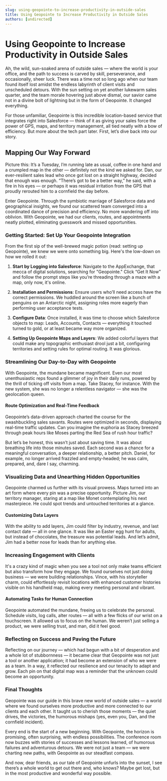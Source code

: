 ```yaml
---
slug: using-geopointe-to-increase-productivity-in-outside-sales
title: Using Geopointe to Increase Productivity in Outside Sales
authors: [undirected]
---
```



# Using Geopointe to Increase Productivity in Outside Sales

Ah, the wild, sun-soaked arena of outside sales — where the world is your office, and the path to success is carved by skill, perseverance, and occasionally, sheer luck. There was a time not so long ago when our team found itself lost amidst the endless labyrinth of client visits and unscheduled detours. With the sun setting on yet another lukewarm sales quarter, and the team morale hovering just above dismal, our savior came not in a divine bolt of lightning but in the form of Geopointe. It changed everything.

For those unfamiliar, Geopointe is this incredible location-based service that integrates right into Salesforce — think of it as giving your sales force the power of GPS, maps, and territory management, all tied neatly with a bow of efficiency. But more about the tech part later. First, let’s dive back into our story.

## Mapping Our Way Forward

Picture this: It’s a Tuesday, I’m running late as usual, coffee in one hand and a crumpled map in the other — definitely not the kind we asked for. Dan, our ever-resilient sales lead who once got lost on a straight highway, decided that enough was enough. “There’s got to be a better way,” he said, with a fire in his eyes — or perhaps it was residual irritation from the GPS that proudly rerouted him to a cornfield the day before.

Enter Geopointe. Through the symbiotic marriage of Salesforce data and geographical insights, we found our scattered team converged into a coordinated dance of precision and efficiency. No more wandering off into oblivion. With Geopointe, we had our clients, routes, and appointments neatly plotted, eliminating guesswork and missed opportunities.

### Getting Started: Set Up Your Geopointe Integration

From the first sip of the well-brewed magic potion (read: setting up Geopointe), we knew we were onto something big. Here's the low-down on how we rolled it out:

1. **Start by Logging into Salesforce**: Navigate to the AppExchange, that mecca of digital solutions, searching for "Geopointe." Click “Get It Now” and follow the prompt steps like you’re threading through a maze with a map, only now, it's online.

2. **Installation and Permissions**: Ensure users who’ll need access have the correct permissions. We huddled around the screen like a bunch of penguins on an Antarctic night, assigning roles more eagerly than performing user acceptance tests.

3. **Configure Data**: Once installed, it was time to choose which Salesforce objects to map: Leads, Accounts, Contacts — everything it touched turned to gold, or at least became way more organized.

4. **Setting Up Geopointe Maps and Layers**: We added colorful layers that could make any topographic enthusiast drool just a bit, configuring territories and setting rules for optimal routing. It was glorious.

### Streamlining Our Day-to-Day with Geopointe

With Geopointe, the mundane became magnificent. Even our most unenthusiastic reps found a glimmer of joy in their daily runs, powered by the thrill of ticking off visits from a map. Take Stacey, for instance. With the new system, she was no longer a relentless navigator — she was the geolocation queen. 

#### Route Optimization and Real-Time Feedback

Geopointe’s data-driven approach charted the course for the swashbuckling sales savants. Routes were optimized in seconds, displaying real-time traffic updates. Can you imagine the euphoria as Stacey breezed through peak hours like Moses parting the Red Sea of rush hour traffic?

But let’s be honest, this wasn’t just about saving time. It was about breathing life into those minutes saved. Each second was a chance for a meaningful conversation, a deeper relationship, a better pitch. Daniel, for example, no longer arrived frazzled and empty-headed; he was calm, prepared, and, dare I say, charming.

### Visualizing Data and Unearthing Hidden Opportunities

Geopointe charmed us further with its visual prowess. Maps turned into an art form where every pin was a precise opportunity. Picture Jim, our territory manager, staring at a map like Monet contemplating his next masterpiece. He could spot trends and untouched territories at a glance. 

#### Customizing Data Layers

With the ability to add layers, Jim could filter by industry, revenue, and last contact date — all in one glance. It was like an Easter egg hunt for adults, but instead of chocolates, the treasure was potential leads. And let’s admit, Jim had a better nose for leads than for anything else. 

### Increasing Engagement with Clients

It's a crazy kind of magic when you see a tool not only make teams efficient but also transform how they engage. We found ourselves not just doing business — we were building relationships. Vince, with his storyteller charm, could effortlessly revisit locations with enhanced customer histories visible on his handheld map, making every meeting personal and vibrant.

#### Automating Tasks for Human Connection

Geopointe automated the mundane, freeing us to celebrate the personal. Schedule visits, log calls, alter routes — all with a few flicks of our wrist on a touchscreen. It allowed us to focus on the human. We weren’t just selling a product, we were selling trust, and man, did it feel good.

### Reflecting on Success and Paving the Future

Reflecting on our journey — which had begun with a bit of desperation and a whole lot of stubbornness — it became clear that Geopointe was not just a tool or another application; it had become an extension of who we were as a team. In a way, it reflected our resilience and our tenacity to adapt and grow. Each pin on that digital map was a reminder that the unknown could become an opportunity.

### Final Thoughts

Geopointe was our guide in this brave new world of outside sales — a world where we found ourselves more productive and more connected to our clients and each other. It taught us to cherish those moments — the quiet drives, the victories, the humorous mishaps (yes, even you, Dan, and the cornfield incident).

Every end is the start of a new beginning. With Geopointe, the horizon is promising, often surprising, with endless possibilities. The conference room now buzzes with stories of successes and lessons learned, of humorous failures and adventurous detours. We were not just a team — we were charting new paths, with Geopointe as our steadfast compass.

And now, dear friends, as our tale of Geopointe unfurls into the sunset, I see there’s a whole world to get out there and, who knows? Maybe get lost, but in the most productive and wonderful way possible.